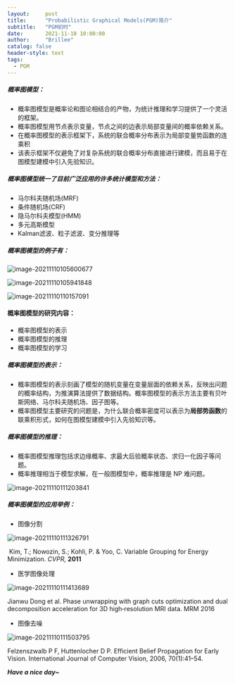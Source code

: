 ```yaml
---
layout:     post
title:      "Probabilistic Graphical Models(PGM)简介"
subtitle:   "PGM初时"
date:       2021-11-10 10:00:00
author:     "Brillee"
catalog: false
header-style: text
tags:
  - PGM
---
```










##### 概率图模型：

- 概率图模型是概率论和图论相结合的产物，为统计推理和学习提供了一个灵活的框架。
- 概率图模型用节点表示变量，节点之间的边表示局部变量间的概率依赖关系。
- 在概率图模型的表示框架下，系统的联合概率分布表示为局部变量势函数的连乘积
- 该表示框架不仅避免了对复杂系统的联合概率分布直接进行建模，而且易于在图模型建模中引入先验知识。



##### 概率图模型统一了目前广泛应用的许多统计模型和方法：

- 马尔科夫随机场(MRF)
- 条件随机场(CRF)
- 隐马尔科夫模型(HMM)
- 多元高斯模型
- Kalman滤波、粒子滤波、变分推理等



##### 概率图模型的例子有：

<img src="https://i.loli.net/2021/11/10/do12LShmFpOPMG3.png" alt="image-20211110105600677" style="float;" />

![image-20211110105941848](https://i.loli.net/2021/11/10/PwpK3hJdl4EZgtq.png)

![image-20211110110157091](https://i.loli.net/2021/11/10/pvY9XjaIrO2HEnN.png)

#### 概率图模型的研究内容：

- 概率图模型的表示
- 概率图模型的推理
- 概率图模型的学习



##### 概率图模型的表示：

- 概率图模型的表示刻画了模型的随机变量在变量层面的依赖关系，反映出问题的概率结构，为推演算法提供了数据结构。概率图模型的表示方法主要有贝叶斯网络、马尔科夫随机场、因子图等。
- 概率图模型主要研究的问题是，为什么联合概率密度可以表示为**局部势函数**的联乘积形式，如何在图模型建模中引入先验知识等。

##### 概率图模型的推理：

- 概率图模型推理包括求边缘概率、求最大后验概率状态、求归一化因子等问题。
- 概率推理相当于模型求解，在一般图模型中，概率推理是 NP 难问题。

![image-20211110111203841](https://i.loli.net/2021/11/10/kEbgzFpA9cswKOQ.png)



##### 概率图模型的应用举例：

- 图像分割



![image-20211110111326791](https://i.loli.net/2021/11/10/jle9h2vUpIDAJ8W.png)

​                             Kim, T.; Nowozin, S.; Kohli, P. & Yoo, C. Variable Grouping for Energy Minimization. *CVPR,* **2011**

- 医学图像处理



![image-20211110111413689](https://i.loli.net/2021/11/10/cj9qPgb1k4C7JG3.png)

Jianwu Dong et al. Phase unwrapping with graph cuts optimization and dual decomposition acceleration for 3D high‐resolution MRI data. MRM 2016



- 图像去噪



![image-20211110111503795](https://i.loli.net/2021/11/10/EtGspLUvifuYAWr.png)

Felzenszwalb P F, Huttenlocher D P. Efficient Belief Propagation for Early Vision. International Journal of Computer Vision, 2006, 70(1):41–54.







**_Have a nice day~_**
